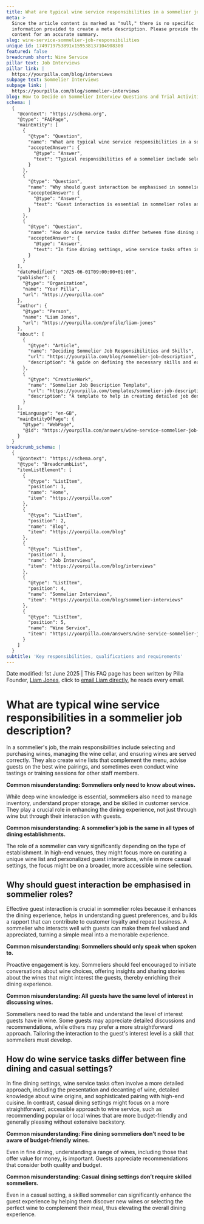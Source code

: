 ```yaml
---
title: What are typical wine service responsibilities in a sommelier job description?
meta: >
  Since the article content is marked as "null," there is no specific
  information provided to create a meta description. Please provide the article
  content for an accurate summary.
slug: wine-service-sommelier-job-responsibilities
unique id: 1749719753891x159538137104908300
featured: false
breadcrumb short: Wine Service
pillar text: Job Interviews
pillar link: |
  https://yourpilla.com/blog/interviews
subpage text: Sommelier Interviews
subpage link: |
  https://yourpilla.com/blog/sommelier-interviews
blog: How to Decide on Sommelier Interview Questions and Trial Activities
schema: |
  {
    "@context": "https://schema.org",
    "@type": "FAQPage",
    "mainEntity": [
      {
        "@type": "Question",
        "name": "What are typical wine service responsibilities in a sommelier job description?",
        "acceptedAnswer": {
          "@type": "Answer",
          "text": "Typical responsibilities of a sommelier include selecting and purchasing wines, managing the wine cellar, serving wines correctly, creating wine lists that complement the menu, advising guests on wine pairings, and conducting wine tastings or training sessions for staff. This role requires a broad set of skills beyond extensive wine knowledge, including inventory management, proper storage, and superior guest interaction to enhance the dining experience."
        }
      },
      {
        "@type": "Question",
        "name": "Why should guest interaction be emphasised in sommelier roles?",
        "acceptedAnswer": {
          "@type": "Answer",
          "text": "Guest interaction is essential in sommelier roles as it enhances the dining experience, aids in understanding guest preferences, and builds rapport that can contribute to customer loyalty and repeat business. A sommelier proficient in engaging with guests not only shares knowledge about wines but also ensures that guests feel valued and appreciated, which can transform a simple meal into a memorable experience."
        }
      },
      {
        "@type": "Question",
        "name": "How do wine service tasks differ between fine dining and casual settings?",
        "acceptedAnswer": {
          "@type": "Answer",
          "text": "In fine dining settings, wine service tasks often involve detailed presentation and decanting of wines, thorough knowledge about wine origins, and sophisticated pairing with gourmet dishes. Conversely, in casual dining settings, the focus is generally on a straightforward approach to wine service, recommending popular or local wines that are budget-friendly and universally appealing without requiring an extensive backstory."
        }
      }
    ],
    "dateModified": "2025-06-01T09:00:00+01:00",
    "publisher": {
      "@type": "Organization",
      "name": "Your Pilla",
      "url": "https://yourpilla.com"
    },
    "author": {
      "@type": "Person",
      "name": "Liam Jones",
      "url": "https://yourpilla.com/profile/liam-jones"
    },
    "about": [
      {
        "@type": "Article",
        "name": "Deciding Sommelier Job Responsibilities and Skills",
        "url": "https://yourpilla.com/blog/sommelier-job-description",
        "description": "A guide on defining the necessary skills and experience required from a sommelier."
      },
      {
        "@type": "CreativeWork",
        "name": "Sommelier Job Description Template",
        "url": "https://yourpilla.com/templates/sommelier-job-description",
        "description": "A template to help in creating detailed job descriptions for sommelier positions in various dining settings."
      }
    ],
    "inLanguage": "en-GB",
    "mainEntityOfPage": {
      "@type": "WebPage",
      "@id": "https://yourpilla.com/answers/wine-service-sommelier-job-responsibilities"
    }
  }
breadcrumb_schema: |
  {
    "@context": "https://schema.org",
    "@type": "BreadcrumbList",
    "itemListElement": [
      {
        "@type": "ListItem",
        "position": 1,
        "name": "Home",
        "item": "https://yourpilla.com"
      },
      {
        "@type": "ListItem",
        "position": 2,
        "name": "Blog",
        "item": "https://yourpilla.com/blog"
      },
      {
        "@type": "ListItem",
        "position": 3,
        "name": "Job Interviews",
        "item": "https://yourpilla.com/blog/interviews"
      },
      {
        "@type": "ListItem",
        "position": 4,
        "name": "Sommelier Interviews",
        "item": "https://yourpilla.com/blog/sommelier-interviews"
      },
      {
        "@type": "ListItem",
        "position": 5,
        "name": "Wine Service",
        "item": "https://yourpilla.com/answers/wine-service-sommelier-job-responsibilities"
      }
    ]
  }
subtitle: 'Key responsibilities, qualifications and requirements'
---
```


Date modified: 1st June 2025 | This FAQ page has been written by Pilla Founder, [Liam Jones](https://yourpilla.com/profile/liam-jones), click to [email Liam directly](https://mailto:liam@yourpilla.com), he reads every email.

# What are typical wine service responsibilities in a sommelier job description?

In a sommelier's job, the main responsibilities include selecting and purchasing wines, managing the wine cellar, and ensuring wines are served correctly. They also create wine lists that complement the menu, advise guests on the best wine pairings, and sometimes even conduct wine tastings or training sessions for other staff members.

**Common misunderstanding: Sommeliers only need to know about wines.**

While deep wine knowledge is essential, sommeliers also need to manage inventory, understand proper storage, and be skilled in customer service. They play a crucial role in enhancing the dining experience, not just through wine but through their interaction with guests.

**Common misunderstanding: A sommelier’s job is the same in all types of dining establishments.**

The role of a sommelier can vary significantly depending on the type of establishment. In high-end venues, they might focus more on curating a unique wine list and personalized guest interactions, while in more casual settings, the focus might be on a broader, more accessible wine selection.

## Why should guest interaction be emphasised in sommelier roles?

Effective guest interaction is crucial in sommelier roles because it enhances the dining experience, helps in understanding guest preferences, and builds a rapport that can contribute to customer loyalty and repeat business. A sommelier who interacts well with guests can make them feel valued and appreciated, turning a simple meal into a memorable experience.

**Common misunderstanding: Sommeliers should only speak when spoken to.**

Proactive engagement is key. Sommeliers should feel encouraged to initiate conversations about wine choices, offering insights and sharing stories about the wines that might interest the guests, thereby enriching their dining experience.

**Common misunderstanding: All guests have the same level of interest in discussing wines.**

Sommeliers need to read the table and understand the level of interest guests have in wine. Some guests may appreciate detailed discussions and recommendations, while others may prefer a more straightforward approach. Tailoring the interaction to the guest's interest level is a skill that sommeliers must develop.

## How do wine service tasks differ between fine dining and casual settings?

In fine dining settings, wine service tasks often involve a more detailed approach, including the presentation and decanting of wine, detailed knowledge about wine origins, and sophisticated pairing with high-end cuisine. In contrast, casual dining settings might focus on a more straightforward, accessible approach to wine service, such as recommending popular or local wines that are more budget-friendly and generally pleasing without extensive backstory.

**Common misunderstanding: Fine dining sommeliers don’t need to be aware of budget-friendly wines.**

Even in fine dining, understanding a range of wines, including those that offer value for money, is important. Guests appreciate recommendations that consider both quality and budget.

**Common misunderstanding: Casual dining settings don’t require skilled sommeliers.**

Even in a casual setting, a skilled sommelier can significantly enhance the guest experience by helping them discover new wines or selecting the perfect wine to complement their meal, thus elevating the overall dining experience.
